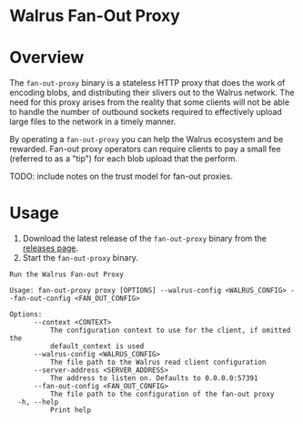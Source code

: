 # Walrus Fan-Out Proxy

# Overview

The `fan-out-proxy` binary is a stateless HTTP proxy that does the work of encoding blobs, and
distributing their slivers out to the Walrus network. The need for this proxy arises from the
reality that some clients will not be able to handle the number of outbound sockets required to
effectively upload large files to the network in a timely manner.

By operating a `fan-out-proxy` you can help the Walrus ecosystem and be rewarded. Fan-out proxy
operators can require clients to pay a small fee (referred to as a "tip") for each blob upload that
the perform.

TODO: include notes on the trust model for fan-out proxies.

# Usage

1. Download the latest release of the `fan-out-proxy` binary from the [releases
   page](https://github.com/MystenLabs/walrus/releases).
2. Start the `fan-out-proxy` binary.

```
Run the Walrus Fan-out Proxy

Usage: fan-out-proxy proxy [OPTIONS] --walrus-config <WALRUS_CONFIG> --fan-out-config <FAN_OUT_CONFIG>

Options:
      --context <CONTEXT>
          The configuration context to use for the client, if omitted the
          default_context is used
      --walrus-config <WALRUS_CONFIG>
          The file path to the Walrus read client configuration
      --server-address <SERVER_ADDRESS>
          The address to listen on. Defaults to 0.0.0.0:57391
      --fan-out-config <FAN_OUT_CONFIG>
          The file path to the configuration of the fan-out proxy
  -h, --help
          Print help
```
